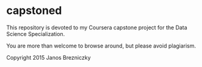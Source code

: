 # capstoned

This repository is devoted to my Coursera capstone project for the Data Science Specialization.

You are more than welcome to browse around, but please avoid plagiarism.

Copyright 2015 Janos Brezniczky
